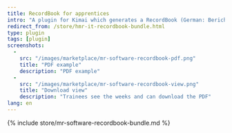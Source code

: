 ```yaml
---
title: RecordBook for apprentices
intro: "A plugin for Kimai which generates a RecordBook (German: Berichtsheft) for trainees."
redirect_from: /store/hmr-it-recordbook-bundle.html
type: plugin
tags: [plugin]
screenshots:
  - 
    src: "/images/marketplace/mr-software-recordbook-pdf.png"
    title: "PDF example" 
    description: "PDF example" 
  - 
    src: "/images/marketplace/mr-software-recordbook-view.png"
    title: "Download view"
    description: "Trainees see the weeks and can download the PDF"
lang: en
---
```


{% include store/mr-software-recordbook-bundle.md %}
